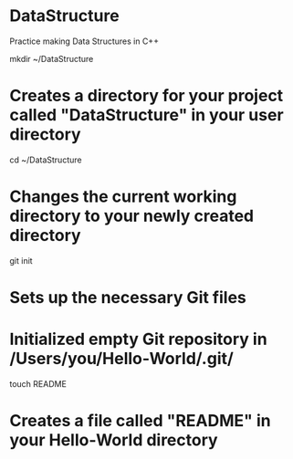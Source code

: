 DataStructure
=============

Practice making Data Structures in C++

mkdir ~/DataStructure
# Creates a directory for your project called "DataStructure" in your user directory

cd ~/DataStructure
# Changes the current working directory to your newly created directory

git init
# Sets up the necessary Git files
# Initialized empty Git repository in /Users/you/Hello-World/.git/

touch README
# Creates a file called "README" in your Hello-World directory

